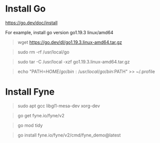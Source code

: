 # Install Go

https://go.dev/doc/install

For example, install go version go1.19.3 linux/amd64

> wget https://go.dev/dl/go1.19.3.linux-amd64.tar.gz

> sudo rm -rf /usr/local/go

> sudo tar -C /usr/local -xzf go1.19.3.linux-amd64.tar.gz

> echo "PATH=$HOME/go/bin:/usr/local/go/bin:$PATH" >> ~/.profile

# Install Fyne

> sudo apt gcc libgl1-mesa-dev xorg-dev

> go get fyne.io/fyne/v2

> go mod tidy

> go install fyne.io/fyne/v2/cmd/fyne_demo@latest
